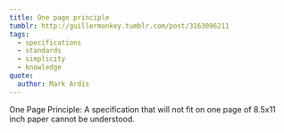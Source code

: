 ```yaml
---
title: One page principle
tumblr: http://guillermonkey.tumblr.com/post/3163096211
tags:
  - specifications
  - standards
  - simplicity
  - knowledge
quote:
  author: Mark Ardis
---
```


One Page Principle: A specification that will not fit on one page of 8.5x11 inch paper cannot be understood.
